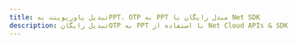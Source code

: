 ---title: تبدیل پاورپوینت بهPPT، OTP به PPT مبدل رایگان یا Net SDKdescription: تبدیل رایگانOTP به PPT با استفاده از Net Cloud APIs & SDK. همچنین اسناد Microsoft PowerPoint را در Cloud ایجاد، ویرایش و رندر کنید.---